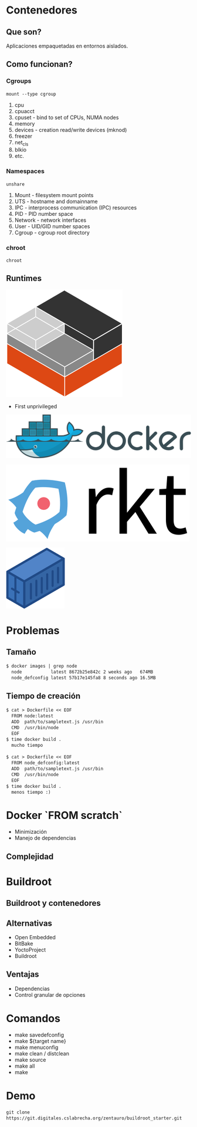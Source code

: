 

# Contenedores


## Que son?

Aplicaciones empaquetadas en entornos aislados.


## Como funcionan?


### Cgroups

    mount --type cgroup

1.  cpu
2.  cpuacct
3.  cpuset  - bind to set of CPUs, NUMA nodes
4.  memory
5.  devices - creation read/write devices (mknod)
6.  freezer
7.  net<sub>cls</sub>
8.  blkio
9.  etc.


### Namespaces

    unshare

1.  Mount    - filesystem mount points
2.  UTS      - hostname and domainname
3.  IPC      - interprocess communication (IPC) resources
4.  PID      - PID number space
5.  Network  - network interfaces
6.  User     - UID/GID number spaces
7.  Cgroup   - cgroup root directory


### chroot

    chroot


## Runtimes

![img](./img/lxc.png)

-   First unprivileged

![img](./img/docker.svg)

![img](./img/rkt.svg)

![img](./img/systemd.png)


# Problemas


## Tamaño

    $ docker images | grep node
      node           latest 8672b25e842c 2 weeks ago   674MB
      node_defconfig latest 57b17e145fa8 8 seconds ago 16.5MB


## Tiempo de creación

    $ cat > Dockerfile << EOF
      FROM node:latest
      ADD  path/to/sampletext.js /usr/bin
      CMD  /usr/bin/node
      EOF
    $ time docker build .
      mucho tiempo

    $ cat > Dockerfile << EOF
      FROM node_defconfig:latest
      ADD  path/to/sampletext.js /usr/bin
      CMD  /usr/bin/node
      EOF
    $ time docker build .
      menos tiempo :)


# Docker \`FROM scratch\`

-   Minimización
-   ‎Manejo de dependencias


## Complejidad


# Buildroot


## Buildroot y contenedores


## Alternativas

-   Open Embedded
-   BitBake
-   YoctoProject
-   Buildroot


## Ventajas

-   Dependencias
-   Control granular de opciones


# Comandos

-   make savedefconfig
-   make ${target name}
-   make menuconfig
-   make clean / distclean
-   make source
-   make all
-   make


# Demo

    git clone https://git.digitales.cslabrecha.org/zentauro/buildroot_starter.git

